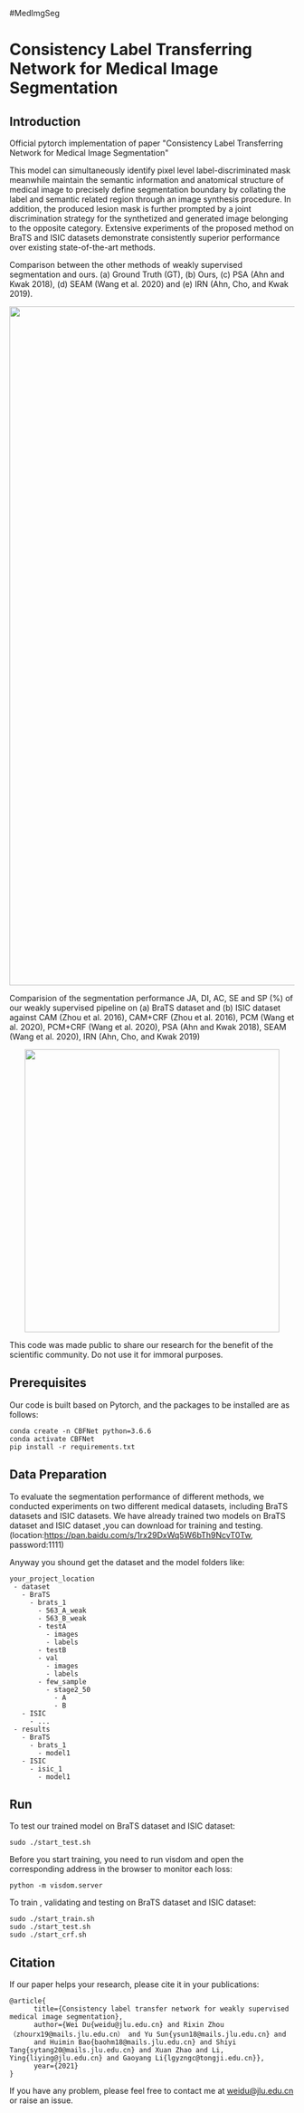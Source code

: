 #MedImgSeg

# Consistency Label Transferring Network for Medical Image Segmentation
## Introduction
Official pytorch implementation of paper "Consistency Label Transferring Network for Medical Image Segmentation"

This model can simultaneously identify pixel level label-discriminated mask
meanwhile maintain the semantic information and anatomical structure of medical image to precisely define segmentation boundary by collating the label and semantic related
region through an image synthesis procedure. In addition, the produced lesion mask is further prompted by a joint discrimination strategy for the synthetized and generated image belonging to the opposite category. Extensive experiments of
the proposed method on BraTS and ISIC datasets demonstrate consistently superior performance over existing state-of-the-art methods.

Comparison between the other methods of weakly supervised segmentation and ours. (a) Ground Truth (GT),
(b) Ours, (c) PSA (Ahn and Kwak 2018), (d) SEAM (Wang et al. 2020) and (e) IRN (Ahn, Cho, and Kwak 2019).
<div align=center><img width="1500" height="1200" src="https://raw.githubusercontent.com/mlcb-jlu/MedImgSeg/master/img-folder/weak_result_contrast.png"/></div>

Comparision of the segmentation performance JA, DI, AC, SE and SP (%) of our weakly supervised pipeline on
(a) BraTS dataset and (b) ISIC dataset against CAM (Zhou et al. 2016), CAM+CRF (Zhou et al. 2016), PCM (Wang
et al. 2020), PCM+CRF (Wang et al. 2020), PSA (Ahn and Kwak 2018), SEAM (Wang et al. 2020), IRN (Ahn, Cho, and Kwak 2019)
<div align=center><img width="450" height="500" src="https://raw.githubusercontent.com/mlcb-jlu/MedImgSeg/master/img-folder/weak%20superbised%20accuracy%20result.png"/></div>

This code was made public to share our research for the benefit of the scientific community. Do not use it for immoral purposes.
## Prerequisites
Our code is built based on Pytorch, and the packages to be installed are as follows:
```
conda create -n CBFNet python=3.6.6
conda activate CBFNet
pip install -r requirements.txt
```

## Data Preparation
To evaluate the segmentation performance of different methods, we conducted experiments on two different medical datasets, including BraTS datasets and ISIC datasets.
We have already trained two models on BraTS dataset and ISIC dataset ,you can download for training and testing.(location:https://pan.baidu.com/s/1rx29DxWq5W6bTh9NcvT0Tw, password:1111)

Anyway you shound get the dataset and the model folders like:
```
your_project_location
 - dataset
   - BraTS
     - brats_1
       - 563_A_weak
       - 563_B_weak
       - testA
         - images
         - labels
       - testB
       - val
         - images
         - labels
       - few_sample
         - stage2_50
           - A
           - B
   - ISIC
     - ...
 - results
   - BraTS
     - brats_1
       - model1
   - ISIC
     - isic_1
       - model1
```


## Run
To test our trained model on BraTS dataset and ISIC dataset:
```
sudo ./start_test.sh
```
Before you start training, you need to run visdom and open the corresponding address in the browser to monitor each loss:
```
python -m visdom.server
```

To train , validating and testing on BraTS dataset and ISIC dataset:
```
sudo ./start_train.sh
sudo ./start_test.sh
sudo ./start_crf.sh
```


## Citation

If our paper helps your research, please cite it in your publications:
```
@article{
      title={Consistency label transfer network for weakly supervised medical image segmentation}, 
      author={Wei Du{weidu@jlu.edu.cn} and Rixin Zhou（zhourx19@mails.jlu.edu.cn） and Yu Sun{ysun18@mails.jlu.edu.cn} and  
      and Huimin Bao{baohm18@mails.jlu.edu.cn} and Shiyi Tang{sytang20@mails.jlu.edu.cn} and Xuan Zhao and Li, Ying{liying@jlu.edu.cn} and Gaoyang Li{lgyzngc@tongji.edu.cn}},
      year={2021}
}
```

If you have any problem, please feel free to contact me at [weidu@jlu.edu.cn](mailto:weidu@jlu.edu.cn) or raise an issue.
